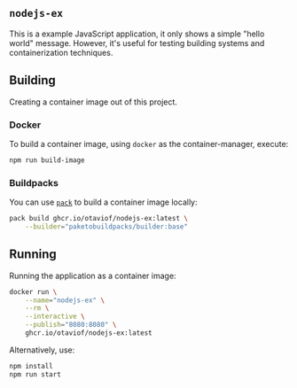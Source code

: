 `nodejs-ex`
-----------

This is a example JavaScript application, it only shows a simple "hello world" message. However, it's
useful for testing building systems and containerization techniques.

## Building

Creating a container image out of this project.

### Docker

To build a container image, using `docker` as the container-manager, execute:

```bash
npm run build-image
```

### Buildpacks

You can use [`pack`][buildpacksPack] to build a container image locally:

```bash
pack build ghcr.io/otaviof/nodejs-ex:latest \
	--builder="paketobuildpacks/builder:base"
```

## Running

Running the application as a container image:

```bash
docker run \
	--name="nodejs-ex" \
	--rm \
	--interactive \
	--publish="8080:8080" \
	ghcr.io/otaviof/nodejs-ex:latest
```

Alternatively, use:

```bash
npm install
npm run start
```

[buildpacksPack]: https://buildpacks.io/docs/tools/pack/